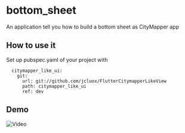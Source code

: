 # bottom_sheet

An application tell you how to build a bottom sheet as CityMapper app

## How to use it 

Set up pubspec.yaml of your project with 
```
  citymapper_like_ui:
    git:
      url: git://github.com/jcluox/FlutterCitymapperLikeView
      path: citymapper_like_ui
      ref: dev
```

## Demo

![Video](https://github.com/jcluox/FlutterCitymapperLikeView/blob/master/demo.gif)